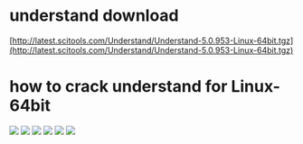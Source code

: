 # understand download

[http://latest.scitools.com/Understand/Understand-5.0.953-Linux-64bit.tgz](http://latest.scitools.com/Understand/Understand-5.0.953-Linux-64bit.tgz)

# how to crack understand for Linux-64bit

![](https://ws1.sinaimg.cn/large/74394f79gy1fu0xf5v3aej209j05wwew.jpg)
![](https://ws1.sinaimg.cn/large/74394f79gy1fu0xf6dbjhj20fj0am74s.jpg)
![](https://ws1.sinaimg.cn/large/74394f79gy1fu0xf6qshgj20bn02r0st.jpg)
![](https://ws1.sinaimg.cn/large/74394f79gy1fu0xf7qlgzj20cl043t90.jpg)
![](https://ws1.sinaimg.cn/large/74394f79gy1fu0xf80pqaj206504yaa7.jpg)
![](https://ws1.sinaimg.cn/large/74394f79gy1fu0xf8mlb1j21as0qh0vg.jpg)
